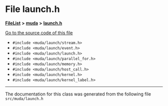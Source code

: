

# File launch.h



[**FileList**](files.md) **>** [**muda**](dir_be047e8c00f93e2e88c2a417393a7f42.md) **>** [**launch.h**](launch_8h.md)

[Go to the source code of this file](launch_8h_source.md)



* `#include <muda/launch/stream.h>`
* `#include <muda/launch/event.h>`
* `#include <muda/launch/launch.h>`
* `#include <muda/launch/parallel_for.h>`
* `#include <muda/launch/memory.h>`
* `#include <muda/launch/host_call.h>`
* `#include <muda/launch/kernel.h>`
* `#include <muda/launch/kernel_label.h>`


































































------------------------------
The documentation for this class was generated from the following file `src/muda/launch.h`

